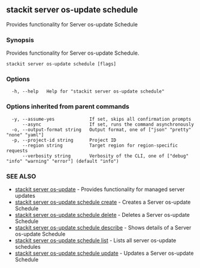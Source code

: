 ## stackit server os-update schedule

Provides functionality for Server os-update Schedule

### Synopsis

Provides functionality for Server os-update Schedule.

```
stackit server os-update schedule [flags]
```

### Options

```
  -h, --help   Help for "stackit server os-update schedule"
```

### Options inherited from parent commands

```
  -y, --assume-yes             If set, skips all confirmation prompts
      --async                  If set, runs the command asynchronously
  -o, --output-format string   Output format, one of ["json" "pretty" "none" "yaml"]
  -p, --project-id string      Project ID
      --region string          Target region for region-specific requests
      --verbosity string       Verbosity of the CLI, one of ["debug" "info" "warning" "error"] (default "info")
```

### SEE ALSO

* [stackit server os-update](./stackit_server_os-update.md)	 - Provides functionality for managed server updates
* [stackit server os-update schedule create](./stackit_server_os-update_schedule_create.md)	 - Creates a Server os-update Schedule
* [stackit server os-update schedule delete](./stackit_server_os-update_schedule_delete.md)	 - Deletes a Server os-update Schedule
* [stackit server os-update schedule describe](./stackit_server_os-update_schedule_describe.md)	 - Shows details of a Server os-update Schedule
* [stackit server os-update schedule list](./stackit_server_os-update_schedule_list.md)	 - Lists all server os-update schedules
* [stackit server os-update schedule update](./stackit_server_os-update_schedule_update.md)	 - Updates a Server os-update Schedule

